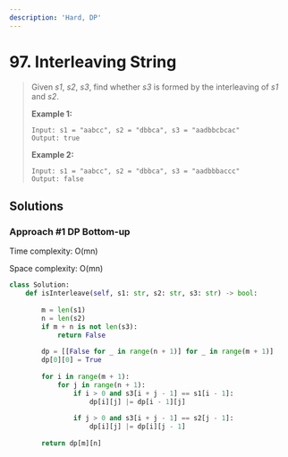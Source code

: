 ```yaml
---
description: 'Hard, DP'
---
```


# 97. Interleaving String

> Given _s1_, _s2_, _s3_, find whether _s3_ is formed by the interleaving of _s1_ and _s2_.
>
> **Example 1:**
>
> ```text
> Input: s1 = "aabcc", s2 = "dbbca", s3 = "aadbbcbcac"
> Output: true
> ```
>
> **Example 2:**
>
> ```text
> Input: s1 = "aabcc", s2 = "dbbca", s3 = "aadbbbaccc"
> Output: false
> ```

## Solutions

### Approach \#1 DP Bottom-up

Time complexity: O\(mn\)

Space complexity: O\(mn\)

```python
class Solution:
    def isInterleave(self, s1: str, s2: str, s3: str) -> bool:
        
        m = len(s1)
        n = len(s2)
        if m + n is not len(s3):
            return False
        
        dp = [[False for _ in range(n + 1)] for _ in range(m + 1)]
        dp[0][0] = True
        
        for i in range(m + 1):
            for j in range(n + 1):
                if i > 0 and s3[i + j - 1] == s1[i - 1]:
                    dp[i][j] |= dp[i - 1][j]
                    
                if j > 0 and s3[i + j - 1] == s2[j - 1]:
                    dp[i][j] |= dp[i][j - 1]
                    
        return dp[m][n]
```

